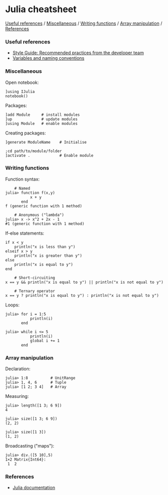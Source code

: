 # Julia cheatsheet

[Useful references](#refs) / [Miscellaneous](#misc) / [Writing functions](#functions) 
/ [Array manipulation](#array) / [References](#bib)

### <a id="refs">Useful references</a>
* [Style Guide: Recommended practices from the developer team](https://docs.julialang.org/en/v1/manual/style-guide/#Style-Guide)
* [Variables and naming conventions](https://docs.julialang.org/en/v1/manual/variables/#man-variables)

### <a id="misc">Miscellaneous</a>
Open notebook:
```
]using IJulia
notebook()
```

Packages:
```
]add Module 	# install modules
]up 			# update modules
]using Module 	# enable modules
```

Creating packages:
```
]generate ModuleName 	# Initialise

;cd path/to/module/folder
]activate . 			# Enable module
```

### <a id="functions">Writing functions</a>
Function syntax:
```
	# Named
julia> function f(x,y)
           x + y
       end
f (generic function with 1 method)

	# Anonymous ("lambda")
julia> x -> x^2 + 2x - 1
#1 (generic function with 1 method)
```

If-else statements:
```
if x < y
    println("x is less than y")
elseif x > y
    println("x is greater than y")
else
    println("x is equal to y")
end

	# Short-circuiting
x == y && println("x is equal to y") || println("x is not equal to y")

	# Ternary operator
x == y ? println("x is equal to y") : println("x is not equal to y")
```

Loops:
```
julia> for i = 1:5
           println(i)
       end

julia> while i <= 5
           println(i)
           global i += 1
       end
```

### <a id="array">Array manipulation</a>
Declaration:
```
julia> 1:8 			# UnitRange
julia> 1, 4, 6		# Tuple
julia> [1 2; 3 4]	# Array
```

Measuring:
```
julia> length([1 3; 6 9])
4

julia> size([1 3; 6 9])
(2, 2)

julia> size([1 3])
(1, 2)
```

Broadcasting ("maps"):
```
julia> div.([5 10],5)
1×2 Matrix{Int64}:
 1  2
```

### <a id="bib">References</a>
* [Julia documentation](https://docs.julialang.org/en/v1/)
